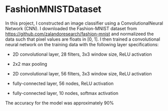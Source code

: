 # FashionMNISTDataset

In this project, I constructed an image classifier using a ConvolutionalNeural Network (CNN).
I downloaded the Fashion-MNIST dataset from https://github.com/zalandoresearch/fashion-mnist and normalizeed the data such that pixel values are floats in [0, 1]. 
I then trained a convolutional neural network on the training data with the following layer specifications:

- 2D convolutional layer, 28 filters, 3x3 window size, ReLU activation
  
- 2x2 max pooling
  
- 2D convolutional layer, 56 filters, 3x3 window size, ReLU activation
  
- fully-connected layer, 56 nodes, ReLU activation
  
- fully-connected layer, 10 nodes, softmax activation
  
The accuracy for the model was approximately 90%
